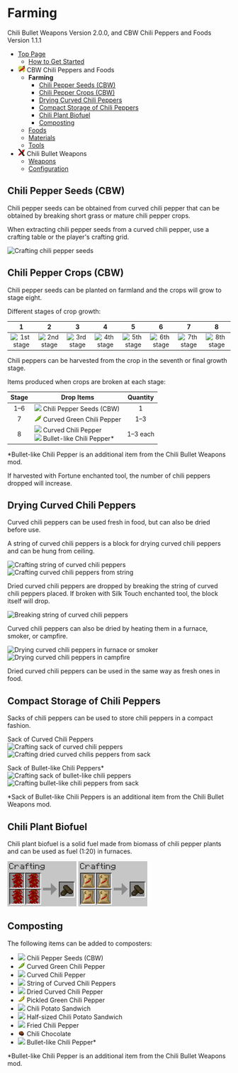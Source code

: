 # Farming

Chili Bullet Weapons Version 2.0.0, and CBW Chili Peppers and Foods Version 1.1.1

- [Top Page](../index.html)
  - [How to Get Started](index.html)
- ![ ](../media/cpaf_icon_16.png) CBW Chili Peppers and Foods
  - **Farming**
    - [Chili Pepper Seeds (CBW)](#chili-pepper-seeds-cbw)
    - [Chili Pepper Crops (CBW)](#chili-pepper-crops-cbw)
    - [Drying Curved Chili Peppers](#drying-curved-chili-peppers)
    - [Compact Storage of Chili Peppers](#compact-storage-of-chili-peppers)
    - [Chili Plant Biofuel](#chili-plant-biofuel)
    - [Composting](#composting)
  - [Foods](foods.html)
  - [Materials](materials.html)
  - [Tools](tools.html)
- ![ ](../media/icon_16.png) Chili Bullet Weapons
  - [Weapons](weapons.html)
  - [Configuration](config.html)

## Chili Pepper Seeds (CBW)

Chili pepper seeds can be obtained from curved chili pepper that can be obtained by breaking short grass or mature chili pepper crops.

When extracting chili pepper seeds from a curved chili pepper, use a crafting table or the player's crafting grid.

![Crafting chili pepper seeds](../media/item/crafting/crafting_chili_seeds.png)

## Chili Pepper Crops (CBW)

Chili pepper seeds can be planted on farmland and the crops will grow to stage eight.

Different stages of crop growth:

| 1 | 2 | 3 | 4 | 5 | 6 | 7 | 8 |
|:-:|:-:|:-:|:-:|:-:|:-:|:-:|:-:|
|![1st stage](../media/block/chili_pepper_stage0_32.png)|![2nd stage](../media/block/chili_pepper_stage1_32.png)|![3rd stage](../media/block/chili_pepper_stage2_32.png)|![4th stage](../media/block/chili_pepper_stage3_32.png)|![5th stage](../media/block/chili_pepper_stage4_32.png)|![6th stage](../media/block/chili_pepper_stage5_32.png)|![7th stage](../media/block/chili_pepper_stage6_32.png)|![8th stage](../media/block/chili_pepper_stage7_32.png)|

Chili peppers can be harvested from the crop in the seventh or final growth stage.

Items produced when crops are broken at each stage:

|Stage|Drop Items|Quantity|
|:---:|----------|:------:|
|1–6|![ ](../media/item/chili_seeds.png) Chili Pepper Seeds (CBW)|1|
| 7 |![ ](../media/item/curved_green_chili.png) Curved Green Chili Pepper|1–3|
| 8 |![ ](../media/item/curved_chili.png) Curved Chili Pepper <br />![ ](../media/item/bullet_chili.png) Bullet-like Chili Pepper*|1–3 each|

\*Bullet-like Chili Pepper is an additional item from the Chili Bullet Weapons mod.

If harvested with Fortune enchanted tool, the number of chili peppers dropped will increase.

## Drying Curved Chili Peppers

Curved chili peppers can be used fresh in food, but can also be dried before use.

A string of curved chili peppers is a block for drying curved chili peppers and can be hung from ceiling.

![Crafting string of curved chili peppers](../media/item/crafting/crafting_curved_chili_string.png)
![Crafting curved chili peppers from string](../media/item/crafting/crafting_curved_chili_from_string.png)

Dried curved chili peppers are dropped by breaking the string of curved chili peppers placed.
If broken with Silk Touch enchanted tool, the block itself will drop.

![Breaking string of curved chili peppers](../media/item/misc/breaking_curved_chili_string.png)

Curved chili peppers can also be dried by heating them in a furnace, smoker, or campfire.

![Drying curved chili peppers in furnace or smoker](../media/item/crafting/drying_curved_chili_in_furnace.png)
![Drying curved chili peppers in campfire](../media/item/misc/drying_curved_chili_in_campfire.png)

Dried curved chili peppers can be used in the same way as fresh ones in food.

## Compact Storage of Chili Peppers

Sacks of chili peppers can be used to store chili peppers in a compact fashion.

Sack of Curved Chili Peppers  
![Crafting sack of curved chili peppers](../media/item/crafting/crafting_curved_chili_sack_v1.5.0.png) ![Crafting dried curved chilis peppers from sack](../media/item/crafting/crafting_dried_curved_chili_from_sack.png)

Sack of Bullet-like Chili Peppers*  
![Crafting sack of bullet-like chili peppers](../media/item/crafting/crafting_bullet_chili_sack.png) ![Crafting bullet-like chili peppers from sack](../media/item/crafting/crafting_bullet_chili_from_sack.png)

\*Sack of Bullet-like Chili Peppers is an additional item from the Chili Bullet Weapons mod.

## Chili Plant Biofuel

Chili plant biofuel is a solid fuel made from biomass of chili pepper plants and can be used as fuel (1:20) in furnaces.

![Crafting chili Plant Biofuel from string of curved chili peppers](../media/item/crafting/crafting_chili_biofuel_with_chili_string.png)
![Crafting chili Plant Biofuel from sack of curved chili peppers](../media/item/crafting/crafting_chili_biofuel_with_curved_chili_sack.png)

## Composting

The following items can be added to composters:

- ![ ](../media/item/chili_seeds.png) Chili Pepper Seeds (CBW)
- ![ ](../media/item/curved_green_chili.png) Curved Green Chili Pepper
- ![ ](../media/item/curved_chili.png) Curved Chili Pepper
- ![ ](../media/block/curved_chili_string.png) String of Curved Chili Peppers
- ![ ](../media/item/dried_curved_chili.png) Dried Curved Chili Pepper
- ![ ](../media/item/pickled_green_chili.png) Pickled Green Chili Pepper
- ![ ](../media/item/chili_potato_sandwich.png) Chili Potato Sandwich
- ![ ](../media/item/half_chili_potato_sandwich.png) Half-sized Chili Potato Sandwich
- ![ ](../media/item/fried_chili_pepper.png) Fried Chili Pepper
- ![ ](../media/item/chili_chocolate.png) Chili Chocolate
- ![ ](../media/item/bullet_chili.png) Bullet-like Chili Pepper*

\*Bullet-like Chili Pepper is an additional item from the Chili Bullet Weapons mod.

